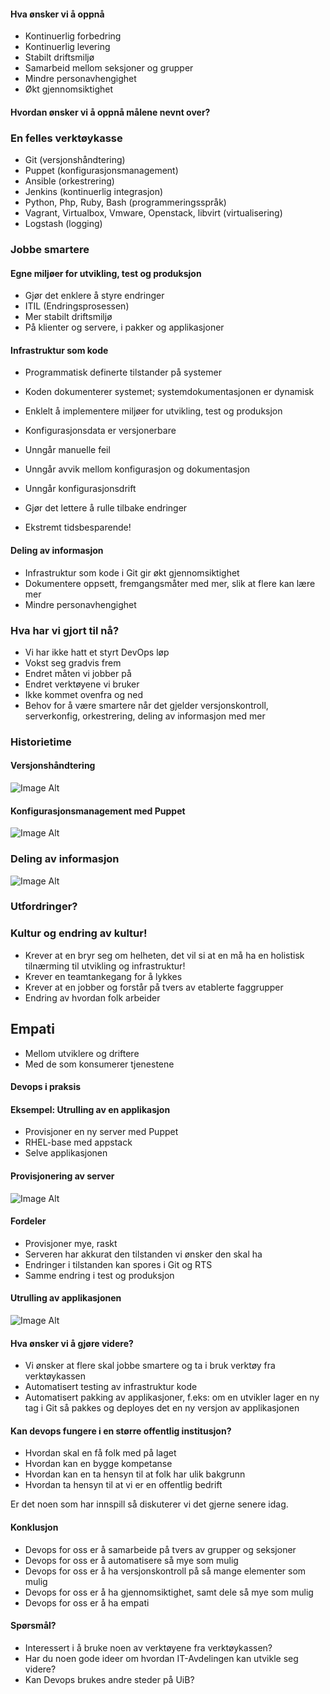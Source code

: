 #### Hva ønsker vi å oppnå

- Kontinuerlig forbedring
- Kontinuerlig levering
- Stabilt driftsmiljø
- Samarbeid mellom seksjoner og grupper
- Mindre personavhengighet
- Økt gjennomsiktighet



#### Hvordan ønsker vi å oppnå målene nevnt over?



### En felles verktøykasse



- Git (versjonshåndtering)
- Puppet (konfigurasjonsmanagement)
- Ansible (orkestrering)
- Jenkins (kontinuerlig integrasjon)
- Python, Php, Ruby, Bash (programmeringsspråk)
- Vagrant, Virtualbox, Vmware, Openstack, libvirt (virtualisering)
- Logstash (logging)



### Jobbe smartere



#### Egne miljøer for utvikling, test og produksjon

- Gjør det enklere å styre endringer
- ITIL (Endringsprosessen)
- Mer stabilt driftsmiljø
- På klienter og servere, i pakker og applikasjoner



#### Infrastruktur som kode

- Programmatisk definerte tilstander på systemer
- Koden dokumenterer systemet; systemdokumentasjonen er dynamisk
- Enklelt å implementere miljøer for utvikling, test og produksjon
- Konfigurasjonsdata er versjonerbare



- Unngår manuelle feil
- Unngår avvik mellom konfigurasjon og dokumentasjon
- Unngår konfigurasjonsdrift
- Gjør det lettere å rulle tilbake endringer
- Ekstremt tidsbesparende!



#### Deling av informasjon

- Infrastruktur som kode i Git gir økt gjennomsiktighet
- Dokumentere oppsett, fremgangsmåter med mer, slik at flere kan
lære mer
- Mindre personavhengighet



### Hva har vi gjort til nå?



- Vi har ikke hatt et styrt DevOps løp
- Vokst seg gradvis frem
- Endret  måten vi jobber på
- Endret verktøyene vi bruker
- Ikke kommet ovenfra og ned
- Behov for å være smartere når det gjelder versjonskontroll, serverkonfig,
orkestrering, deling av informasjon med mer



### Historietime



#### Versjonshåndtering

![Image Alt](http://folk.uib.no/kbo041/devops/images/timeline_versjonshaendtering.png)
<!--![Image Alt](https://www.lucidchart.com/publicSegments/view/553e947b-1558-453e-8826-0b310a00c609/image.png)-->



#### Konfigurasjonsmanagement med Puppet

![Image Alt](http://folk.uib.no/kbo041/devops/images/timeline_konfigurasjonsmanagement.png)
<!--![Image Alt](https://www.lucidchart.com/publicSegments/view/553ea0dc-5ae4-4554-adb5-18a80a004a17/image.png)-->



### Deling av informasjon

![Image Alt](http://folk.uib.no/kbo041/devops/images/timeline_delingavinformasjon.png)
<!--![Image Alt](https://www.lucidchart.com/publicSegments/view/553eb0ab-0bf4-4f04-a9ad-64330a005c11/image.png)-->



### Utfordringer?



### Kultur og endring av kultur!



- Krever at en bryr seg om helheten, det vil si at en må ha en holistisk tilnærming til utvikling og infrastruktur!
- Krever en teamtankegang for å lykkes
- Krever at en jobber og forstår på tvers av etablerte faggrupper
- Endring av hvordan folk arbeider



## Empati



- Mellom utviklere og driftere
- Med de som konsumerer tjenestene



#### Devops i praksis



#### Eksempel: Utrulling av en applikasjon

- Provisjoner en ny server med Puppet
- RHEL-base med appstack
- Selve applikasjonen




#### Provisjonering av server

![Image Alt](http://folk.uib.no/kbo041/devops/images/provisjonering_av_server.png)
<!--![Image Alt](https://www.lucidchart.com/publicSegments/view/55395b6c-2f2c-40a9-88d8-6c960a00d7d7/image.png)-->



#### Fordeler

- Provisjoner mye, raskt
- Serveren har akkurat den tilstanden vi ønsker den skal ha
- Endringer i tilstanden kan spores i Git og RTS
- Samme endring i test og produksjon



#### Utrulling av applikasjonen

![Image Alt](http://folk.uib.no/kbo041/devops/images/deployment_av_pakke.png)
<!--![Image Alt](https://www.lucidchart.com/publicSegments/view/55395146-f988-4aea-96ae-474f0a0052f5/image.png)-->



#### Hva ønsker vi å gjøre videre?

- Vi ønsker at flere skal jobbe smartere og ta i bruk verktøy fra verktøykassen
- Automatisert testing av infrastruktur kode
- Automatisert pakking av applikasjoner, f.eks: om en utvikler lager en ny tag i
Git så pakkes og deployes det en ny versjon av applikasjonen



#### Kan devops fungere i en større offentlig institusjon?

- Hvordan skal en få folk med på laget
- Hvordan kan en bygge kompetanse
- Hvordan kan en ta hensyn til at folk har ulik bakgrunn
- Hvordan ta hensyn til at vi er en offentlig bedrift

Er det noen som har innspill så diskuterer vi det gjerne senere idag.



#### Konklusjon

- Devops for oss er å samarbeide på tvers av grupper og seksjoner
- Devops for oss er å automatisere så mye som mulig
- Devops for oss er å ha versjonskontroll på så mange elementer som mulig
- Devops for oss er å ha gjennomsiktighet, samt dele så mye som mulig
- Devops for oss er å ha empati



#### Spørsmål?

- Interessert i å bruke noen av verktøyene fra verktøykassen?
- Har du noen gode ideer om hvordan IT-Avdelingen kan utvikle seg videre?
- Kan Devops brukes andre steder på UiB?
